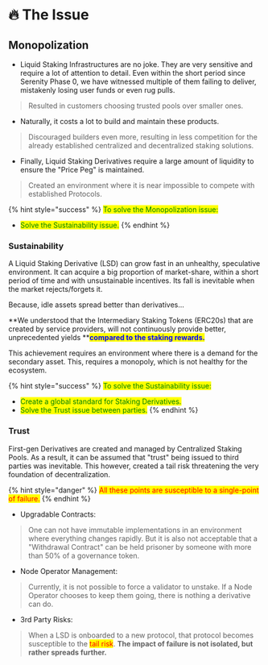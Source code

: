 # 🔥 The Issue

## Monopolization

* Liquid Staking Infrastructures are no joke. They are very sensitive and require a lot of attention to detail. Even within the short period since Serenity Phase 0, we have witnessed multiple of them failing to deliver, mistakenly losing user funds or even rug pulls.

> Resulted in customers choosing trusted pools over smaller ones.

* Naturally, it costs a lot to build and maintain these products.

> Discouraged builders even more, resulting in less competition for the already established centralized and decentralized staking solutions.

* Finally, Liquid Staking Derivatives require a large amount of liquidity to ensure the "Price Peg" is maintained.

> Created an environment where it is near impossible to compete with established Protocols.

{% hint style="success" %}
<mark style="color:green;">To solve the Monopolization issue:</mark>

* <mark style="color:green;">Solve the Sustainability issue.</mark>
{% endhint %}

### Sustainability

A Liquid Staking Derivative (LSD) can grow fast in an unhealthy, speculative environment. It can acquire a big proportion of market-share, within a short period of time and with unsustainable incentives. Its fall is inevitable when the market rejects/forgets it.&#x20;

Because, idle assets spread better than derivatives...

**We understood that the Intermediary Staking Tokens (ERC20s) that are created by service providers, will not continuously provide better, unprecedented yields **<mark style="color:blue;">**compared to the staking rewards.**</mark>&#x20;

This achievement requires an environment where there is a demand for the secondary asset. This, requires a monopoly, which is not healthy for the ecosystem.

{% hint style="success" %}
<mark style="color:green;">To solve the Sustainability issue:</mark>

* <mark style="color:green;">Create a global standard for Staking Derivatives.</mark>
* <mark style="color:green;">Solve the Trust issue between parties.</mark>
{% endhint %}

### Trust

First-gen Derivatives are created and managed by Centralized Staking Pools. As a result, it can be assumed that "trust" being issued to third parties was inevitable. This however, created a tail risk threatening the very foundation of decentralization.

{% hint style="danger" %}
<mark style="color:red;">All these points are susceptible to a single-point of failure.</mark>
{% endhint %}

* Upgradable Contracts:

> One can not have immutable implementations in an environment where everything changes rapidly. But it is also not acceptable that a "Withdrawal Contract" can be held prisoner by someone with more than 50% of a governance token.

* Node Operator Management:

> Currently, it is not possible to force a validator to unstake. If a Node Operator chooses to keep them going, there is nothing a derivative can do.

* 3rd Party Risks:

> When a LSD is onboarded to a new protocol, that protocol becomes susceptible to the <mark style="color:red;">tail risk</mark>. **The impact of failure is not isolated, but rather spreads further.**
